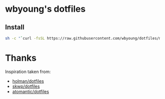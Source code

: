 # wbyoung's dotfiles

## Install

```bash
sh -c "`curl -fsSL https://raw.githubusercontent.com/wbyoung/dotfiles/master/bootstrap`" -s --prompt
```

# Thanks

Inspiration taken from:

- [holman/dotfiles](https://github.com/holman/dotfiles)
- [skwp/dotfiles](https://github.com/skwp/dotfiles)
- [atomantic/dotfiles](https://github.com/atomantic/dotfiles)
